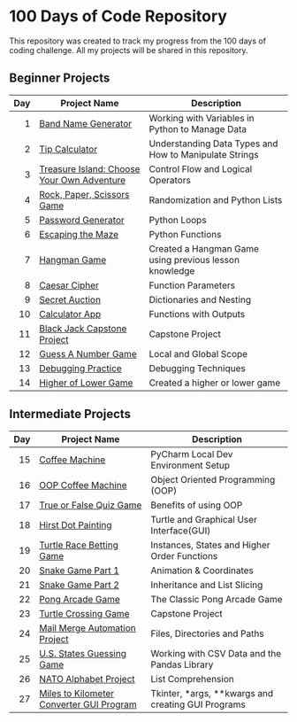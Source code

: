 # 100 Days of Code Repository

This repository was created to track my progress from the 100 days of coding challenge. All my projects will be shared in this repository.

## Beginner Projects

| Day | Project Name | Description|
|-----:|-------------|-------------|
| 1| [Band Name Generator](Day01-Band_Name_Generator)| Working with Variables in Python to Manage Data|
|2|[Tip Calculator](https://github.com/madelinecambo/100_Days_Of_Code_Python/tree/master/Day02-Tip_Calculator)| Understanding Data Types and How to Manipulate Strings |
|3|[Treasure Island: Choose Your Own Adventure](https://github.com/madelinecambo/100_Days_Of_Code_Python/tree/master/Day03-Treasure_Island_Game)|Control Flow and Logical Operators|
|4| [Rock, Paper, Scissors Game](https://github.com/madelinecambo/100_Days_Of_Code_Python/tree/master/Day04-Rock_Paper_Scissors_Game)|Randomization and Python Lists|
|5|[Password Generator](https://github.com/madelinecambo/100_Days_Of_Code_Python/tree/master/Day05-Password_Generator)|Python Loops|
|6|[Escaping the Maze](https://github.com/madelinecambo/100_Days_Of_Code_Python/tree/master/Day06-Maze_Navigator)|Python Functions|
|7| [Hangman Game](https://github.com/madelinecambo/100_Days_Of_Code_Python/tree/master/Day07-Hangman)|Created a Hangman Game using previous lesson knowledge|
|8|[Caesar Cipher](https://github.com/madelinecambo/100_Days_Of_Code_Python/tree/master/Day08-Caesar-Cipher)|Function Parameters|
|9|[Secret Auction](https://github.com/madelinecambo/100_Days_Of_Code_Python/tree/master/Day09-Silent_Auction)| Dictionaries and Nesting|
|10|[Calculator App](https://github.com/madelinecambo/100_Days_Of_Code_Python/tree/master/Day10-Calculator_App)|Functions with Outputs|
|11|[Black Jack Capstone Project](https://github.com/madelinecambo/100_Days_Of_Code_Python/tree/master/Day11-BlackJack)|Capstone Project|
|12|[Guess A Number Game](https://github.com/madelinecambo/100_Days_Of_Code_Python/blob/master/Day12-Number_Guessing_Game/readme.md)|Local and Global Scope| 
|13|[Debugging Practice](https://github.com/madelinecambo/100_Days_Of_Code_Python/tree/master/Day13-Debugging)|Debugging Techniques|
|14|[Higher of Lower Game](https://github.com/madelinecambo/100_Days_Of_Code_Python/blob/master/Day14-Higher_Lower_Game/readme.md)|Created a higher or lower game|

## Intermediate Projects

| Day | Project Name | Description|
|-----:|-------------|-------------|
|15|[Coffee Machine](https://github.com/madelinecambo/100_Days_Of_Code_Python/tree/master/Day15-Coffee_Machine)|PyCharm Local Dev Environment Setup|
|16|[OOP Coffee Machine](https://github.com/madelinecambo/100_Days_Of_Code_Python/tree/master/Day16-OOP_Coffee_Machine)|Object Oriented Programming (OOP)|
|17|[True or False Quiz Game](https://github.com/madelinecambo/100_Days_Of_Code_Python/tree/master/Day17-True_or_False_Quiz_Game)|Benefits of using OOP|
|18|[Hirst Dot Painting](https://github.com/madelinecambo/100_Days_Of_Code_Python/tree/master/Day18-Hirst_Painting_Project)|Turtle and Graphical User Interface(GUI)|
|19|[Turtle Race Betting Game](https://github.com/madelinecambo/100_Days_Of_Code_Python/tree/master/Day19-Etch-A-Sketch_and_Turtle_Races)|Instances, States and Higher Order Functions|
|20|[Snake Game Part 1](https://github.com/madelinecambo/100_Days_Of_Code_Python/tree/master/Day20-Snake_Game-Part1)|Animation & Coordinates|
|21|[Snake Game Part 2](https://github.com/madelinecambo/100_Days_Of_Code_Python/tree/master/Day21-Snake_Game-Part2)|Inheritance and List Slicing|
|22|[Pong Arcade Game](https://github.com/madelinecambo/100_Days_Of_Code_Python/tree/master/Day22-Pong_Arcade_Game)|The Classic Pong Arcade Game|
|23|[Turtle Crossing Game](https://github.com/madelinecambo/100_Days_Of_Code_Python/tree/master/Day23-Turtle_Crossing_Capstone)|Capstone Project|
|24|[Mail Merge Automation Project](https://github.com/madelinecambo/100_Days_Of_Code_Python/tree/master/Day24-Mail_Merge_Project)|Files, Directories and Paths|
|25|[U.S. States Guessing Game](https://github.com/madelinecambo/100_Days_Of_Code_Python/tree/master/Day25-US_State_Naming_Game)|Working with CSV Data and the Pandas Library|
|26|[NATO Alphabet Project]()|List Comprehension|
|27|[Miles to Kilometer Converter GUI Program](https://github.com/madelinecambo/100_Days_Of_Code_Python/tree/master/Day27-Miles_to_Kilometer_Converter)|Tkinter, *args, **kwargs and creating GUI Programs|


